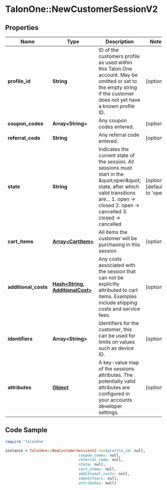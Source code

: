 # TalonOne::NewCustomerSessionV2

## Properties

Name | Type | Description | Notes
------------ | ------------- | ------------- | -------------
**profile_id** | **String** | ID of the customers profile as used within this Talon.One account. May be omitted or set to the empty string if the customer does not yet have a known profile ID. | [optional] 
**coupon_codes** | **Array&lt;String&gt;** | Any coupon codes entered. | [optional] 
**referral_code** | **String** | Any referral code entered. | [optional] 
**state** | **String** | Indicates the current state of the session. All sessions must start in the \&quot;open\&quot; state, after which valid transitions are...  1. open -&gt; closed 2. open -&gt; cancelled 3. closed -&gt; cancelled  | [optional] [default to &#39;open&#39;]
**cart_items** | [**Array&lt;CartItem&gt;**](CartItem.md) | All items the customer will be purchasing in this session | [optional] 
**additional_costs** | [**Hash&lt;String, AdditionalCost&gt;**](AdditionalCost.md) | Any costs associated with the session that can not be explicitly attributed to cart items. Examples include shipping costs and service fees. | [optional] 
**identifiers** | **Array&lt;String&gt;** | Identifiers for the customer, this can be used for limits on values such as device ID. | [optional] 
**attributes** | [**Object**](.md) | A key-value map of the sessions attributes. The potentially valid attributes are configured in your accounts developer settings.  | [optional] 

## Code Sample

```ruby
require 'TalonOne'

instance = TalonOne::NewCustomerSessionV2.new(profile_id: null,
                                 coupon_codes: null,
                                 referral_code: null,
                                 state: null,
                                 cart_items: null,
                                 additional_costs: null,
                                 identifiers: null,
                                 attributes: null)
```


